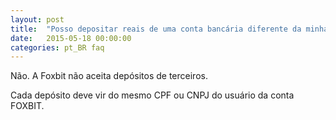```yaml
---
layout: post
title:  "Posso depositar reais de uma conta bancária diferente da minha?"
date:   2015-05-18 00:00:00
categories: pt_BR faq
---
```


Não. A Foxbit não aceita depósitos de terceiros.

Cada depósito deve vir do mesmo CPF ou CNPJ do usuário da conta FOXBIT. 
